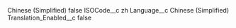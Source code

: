 <?xml version="1.0" encoding="UTF-8"?>
<CustomMetadata xmlns="http://soap.sforce.com/2006/04/metadata" xmlns:xsi="http://www.w3.org/2001/XMLSchema-instance" xmlns:xsd="http://www.w3.org/2001/XMLSchema">
    <label>Chinese (Simplified)</label>
    <protected>false</protected>
    <values>
        <field>ISOCode__c</field>
        <value xsi:type="xsd:string">zh</value>
    </values>
    <values>
        <field>Language__c</field>
        <value xsi:type="xsd:string">Chinese (Simplified)</value>
    </values>
    <values>
        <field>Translation_Enabled__c</field>
        <value xsi:type="xsd:boolean">false</value>
    </values>
</CustomMetadata>
